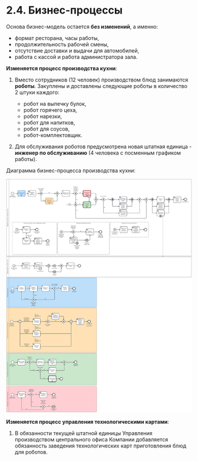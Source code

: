 # 2.4. Бизнес-процессы

Основа бизнес-модель остается **без изменений**, а именно: 

  - формат ресторана, часы работы,
  - продолжительность рабочей смены,
  - отсутствие доставки и выдачи для автомобилей,
  - работа с кассой и работа администратора зала.

**Изменяется процесс производства кухни**:

  1. Вместо сотрудников (12 человек) производством блюд занимаются **роботы**. Закуплены и доставлены следующие роботы в количество 2 штуки каждого:
     
     - робот на выпечку булок,
     - робот горячего цеха,
     - робот нарезки,
     - робот для напитков,
     - робот для соусов,
     - робот-комплектовщик.    
    
  2. Для обслуживания роботов предусмотрена новая штатная единица - **инженер по обслуживанию** (4 человека с посменным графиком работы).

Диаграмма бизнес-процесса производства кухни:

![](https://raw.githubusercontent.com/TenitilovaD/otus_sa_onlyrobots/main/docs/diagrams/production.svg)

**Изменяется процесс управления технологическими картами**:

  1. В обязанности текущей штатной единицы Управления производством центрального офиса Компании добавляется обязанность заведения технологических карт приготовления блюд для роботов.
